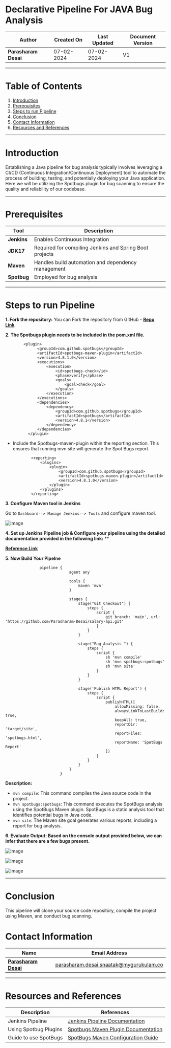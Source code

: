 # Declarative Pipeline For JAVA Bug Analysis

| **Author** | **Created On** | **Last Updated** | **Document Version** |
| ---------- | -------------- | ---------------- | -------------------- |
| **Parasharam Desai** | 07-02-2024 | 07-02-2024 | V1 |

***


# Table of Contents

1. [Introduction](#introduction)
2. [Prerequisites](#prerequisites)
3. [Steps to run Pipeline](#steps-to-run-pipeline)
4. [Conclusion](#conclusion)
5. [Contact Information](#contact-information)
6. [Resources and References](#resources-and-references)


***
# Introduction
Establishing a Java pipeline for bug analysis typically involves leveraging a CI/CD (Continuous Integration/Continuous Deployment) tool to automate the process of building, testing, and potentially deploying your Java application. Here we will be utilizing the Spotbugs plugin for bug scanning to ensure the quality and reliability of our codebase.
***
# Prerequisites
|    Tool                                   | Description                    |
|-------------------------------------------|----------------------------------|
| **Jenkins** | Enables Continuous Integration |
| **JDK17** | Required for compiling Jenkins and Spring Boot projects |
| **Maven** | Handles build automation and dependency management |
| **Spotbug** | Employed for bug analysis |


***

# Steps to run Pipeline

**1. Fork the repository:** You can Fork the repository from GitHub - [**Repo Link**](https://github.com/Parasharam-Desai/salary-api.git).

**2. The Spotbugs plugin needs to be included in the pom.xml file.**

            <plugin>
                  <groupId>com.github.spotbugs</groupId>
                  <artifactId>spotbugs-maven-plugin</artifactId>
                  <version>4.8.1.0</version>
                  <executions>
                      <execution>
                          <id>spotbugs-check</id>
                          <phase>verify</phase>
                          <goals>
                              <goal>check</goal>
                          </goals>
                      </execution>
                  </executions>
                  <dependencies>
                      <dependency>
                          <groupId>com.github.spotbugs</groupId>
                          <artifactId>spotbugs</artifactId>
                          <version>4.8.1</version>
                      </dependency>
                  </dependencies>
              </plugin>

              
* Include the Spotbugs-maven-plugin within the reporting section. This ensures that running mvn site will generate the Spot Bugs report.

              <reporting>
                  <plugins>
                      <plugin>
                          <groupId>com.github.spotbugs</groupId>
                          <artifactId>spotbugs-maven-plugin</artifactId>
                          <version>4.8.1.0</version>
                      </plugin>
                  </plugins>
              </reporting>
 

**3. Configure Maven tool in Jenkins**

Go to `Dashboard--> Manage Jenkins--> Tools` and configure maven tool.

![image](https://github.com/avengers-p7/Documentation/assets/156056444/d9ff8a0d-900a-4e4b-ac68-34507ef3348b)

**4. Set up Jenkins Pipeline job & Configure your pipeline using the detailed documentation provided in the following link:**
**

**[Reference Link]()**

**5. Now Build Your Pipelne**

                        
                   pipeline {
                                agent any
                                
                                tools {
                                    maven 'mvn'
                                }
                                
                                stages {
                                    stage("Git Checkout") {
                                        steps {
                                            script {
                                                git branch: 'main', url: 'https://github.com/Parasharam-Desai/salary-api.git'
                                            }
                                        }
                                    }
                                    
                                    stage("Bug Analysis ") {
                                        steps {
                                            script {
                                                sh 'mvn compile'
                                                sh 'mvn spotbugs:spotbugs'
                                                sh 'mvn site'
                                            }
                                        }
                                    }
                                    
                                    stage('Publish HTML Report') {
                                        steps {
                                            script {
                                                publishHTML([
                                                    allowMissing: false,
                                                    alwaysLinkToLastBuild: true,
                                                    keepAll: true,
                                                    reportDir: 'target/site',
                                                    reportFiles: 'spotbugs.html',
                                                    reportName: 'SpotBugs Report'
                                                ])
                                            }
                                        }
                                    }
                                }
                            }

**Description:**

- `mvn compile`: This command compiles the Java source code in the project.
- `mvn spotbugs:spotbugs`: This command executes the SpotBugs analysis using the SpotBugs Maven plugin. SpotBugs is a static analysis tool that identifies potential bugs in Java code.
- `mvn site`: The Maven site goal generates various reports, including a report for bug analysis.
  


**6. Evaluate Output: Based on the console output provided below, we can infer that there are a few bugs present.**

![image](https://github.com/Parasharam-Desai/working-repo/assets/156056709/a7d63f45-34fb-49e4-8612-a6058e857d98)


![image](https://github.com/Parasharam-Desai/working-repo/assets/156056709/c27ed591-7cbe-4c52-a5a8-2e9dfbe485e2)


![image](https://github.com/Parasharam-Desai/working-repo/assets/156056709/dd07eea5-d7cf-4ac0-96b2-3ab1b70308f8)

***

# Conclusion

This pipeline will clone your source code repository, compile the project using Maven, and conduct bug scanning.


# Contact Information

|    Name                                   | Email Address                    |
|-------------------------------------------|----------------------------------|
| **[Parasharam Desai](https://github.com/Parasharam-Desai)** | parasharam.desai.snaatak@mygurukulam.co |

***
# Resources and References

|       **Description**                                   |           **References**                    |
|---------------------------------------------------------|-----------------------------------------------|
| Jenkins Pipeline     | [Jenkins Pipeline Documentation](https://www.jenkins.io/doc/book/pipeline/) |
| Using Spotbug Plugins                 | [Spotbugs Maven Plugin Documentation](https://spotbugs.readthedocs.io/en/latest/maven.html) |
| Guide to use SpotBugs           | [SpotBugs Maven Configuration Guide](https://github.com/find-sec-bugs/find-sec-bugs/wiki/Maven-configuration) |

